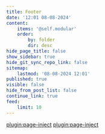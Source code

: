 ```yaml
---
title: Footer
date: '12:01 08-08-2024'
content:
    items: '@self.modular'
    order:
        by: folder
        dir: desc
hide_page_title: false
show_sidebar: true
hide_git_sync_repo_link: false
sitemap:
    lastmod: '08-08-2024 12:01'
published: true
visible: false
hide_from_post_list: false
continue_link: true
feed:
    limit: 10
---
```


[plugin:page-inject](/footer/_funded/)
[plugin:page-inject](/footer/_coordinated/)